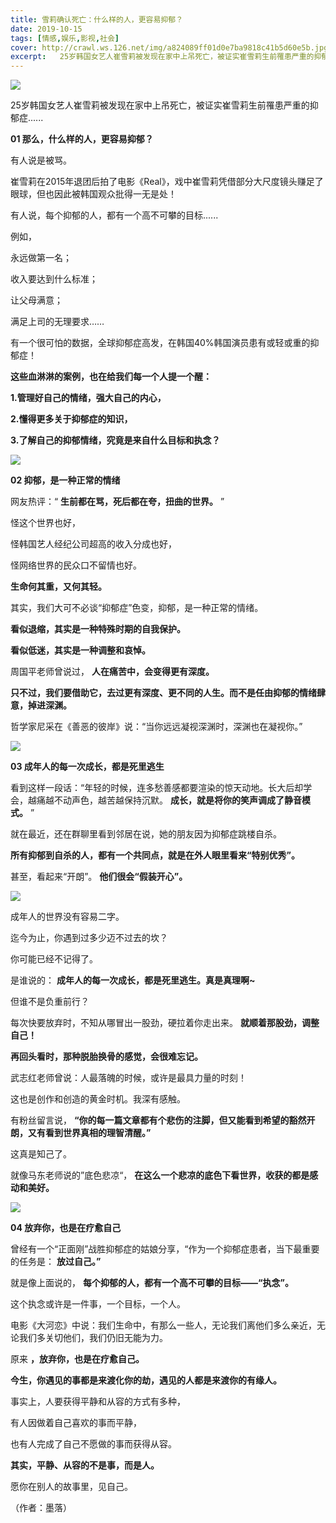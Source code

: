 ```yaml
---
title: 雪莉确认死亡：什么样的人，更容易抑郁？
date: 2019-10-15
tags: [情感,娱乐,影视,社会]
cover: http://crawl.ws.126.net/img/a824089ff01d0e7ba9818c41b5d60e5b.jpg
excerpt:   25岁韩国女艺人崔雪莉被发现在家中上吊死亡，被证实崔雪莉生前罹患严重的抑郁症......*
---
```

![](http://crawl.ws.126.net/img/a824089ff01d0e7ba9818c41b5d60e5b.jpg)  

25岁韩国女艺人崔雪莉被发现在家中上吊死亡，被证实崔雪莉生前罹患严重的抑郁症......

**01 那么，什么样的人，更容易抑郁？**

有人说是被骂。

崔雪莉在2015年退团后拍了电影《Real》，戏中崔雪莉凭借部分大尺度镜头赚足了眼球，但也因此被韩国观众批得一无是处！

有人说，每个抑郁的人，都有一个高不可攀的目标......

例如，

永远做第一名；

收入要达到什么标准；

让父母满意；

满足上司的无理要求……

有一个很可怕的数据，全球抑郁症高发，在韩国40%韩国演员患有或轻或重的抑郁症！

**这些血淋淋的案例，也在给我们每一个人提一个醒：**

**1.管理好自己的情绪，强大自己的内心，**

**2.懂得更多关于抑郁症的知识，**

**3.了解自己的抑郁情绪，究竟是来自什么目标和执念？**

![](http://crawl.ws.126.net/img/5aeddf869b751398b603228365e5a8e0.jpg)  

**02 抑郁，是一种正常的情绪**

网友热评：“ **生前都在骂，死后都在夸，扭曲的世界。** ”

怪这个世界也好，

怪韩国艺人经纪公司超高的收入分成也好，

怪网络世界的民众口不留情也好。

**生命何其重，又何其轻。**

其实，我们大可不必谈“抑郁症”色变，抑郁，是一种正常的情绪。

**看似退缩，其实是一种特殊时期的自我保护。**

**看似低迷，其实是一种调整和哀悼。**

周国平老师曾说过， **人在痛苦中，会变得更有深度。**

**只不过，我们要借助它，去过更有深度、更不同的人生。而不是任由抑郁的情绪肆意，掉进深渊。**

哲学家尼采在《善恶的彼岸》说：“当你远远凝视深渊时，深渊也在凝视你。”

![](http://crawl.ws.126.net/img/f2ae19e812d3594bbecdf5b764d6e8c6.jpg)  

**03 成年人的每一次成长，都是死里逃生**

看到这样一段话：“年轻的时候，连多愁善感都要渲染的惊天动地。长大后却学会，越痛越不动声色，越苦越保持沉默。 **成长，就是将你的笑声调成了静音模式。** ”

就在最近，还在群聊里看到邻居在说，她的朋友因为抑郁症跳楼自杀。

**所有抑郁到自杀的人，都有一个共同点，就是在外人眼里看来“特别优秀”。**

甚至，看起来“开朗”。 **他们很会“假装开心”。**

![](http://crawl.ws.126.net/img/0e882662e64cb6048fe605e1680015e3.jpg)  

成年人的世界没有容易二字。

迄今为止，你遇到过多少迈不过去的坎？

你可能已经不记得了。

是谁说的： **成年人的每一次成长，都是死里逃生。真是真理啊~**

但谁不是负重前行？

每次快要放弃时，不知从哪冒出一股劲，硬拉着你走出来。 **就顺着那股劲，调整自己！**

**再回头看时，那种脱胎换骨的感觉，会很难忘记。**

武志红老师曾说：人最落魄的时候，或许是最具力量的时刻！

这也是创作和创造的黄金时机。我深有感触。

有粉丝留言说， **“你的每一篇文章都有个悲伤的注脚，但又能看到希望的豁然开朗，又有看到世界真相的理智清醒。”**

这真是知己了。

就像马东老师说的”底色悲凉“， **在这么一个悲凉的底色下看世界，收获的都是感动和美好。**

![](http://crawl.ws.126.net/img/fe0334127e6568db8a29fcedafdb9950.jpg)  

**04 放弃你，也是在疗愈自己**

曾经有一个“正面刚”战胜抑郁症的姑娘分享，“作为一个抑郁症患者，当下最重要的任务是： **放过自己。”**

就是像上面说的， **每个抑郁的人，都有一个高不可攀的目标——“执念”。**

这个执念或许是一件事，一个目标，一个人。

电影《大河恋》中说：我们生命中，有那么一些人，无论我们离他们多么亲近，无论我们多关切他们，我们仍旧无能为力。

原来 **，放弃你，也是在疗愈自己。**

**今生，你遇见的事都是来渡化你的劫，遇见的人都是来渡你的有缘人。**

事实上，人要获得平静和从容的方式有多种，

有人因做着自己喜欢的事而平静，

也有人完成了自己不愿做的事而获得从容。

**其实，平静、从容的不是事，而是人。**

愿你在别人的故事里，见自己。

（作者：墨落）

